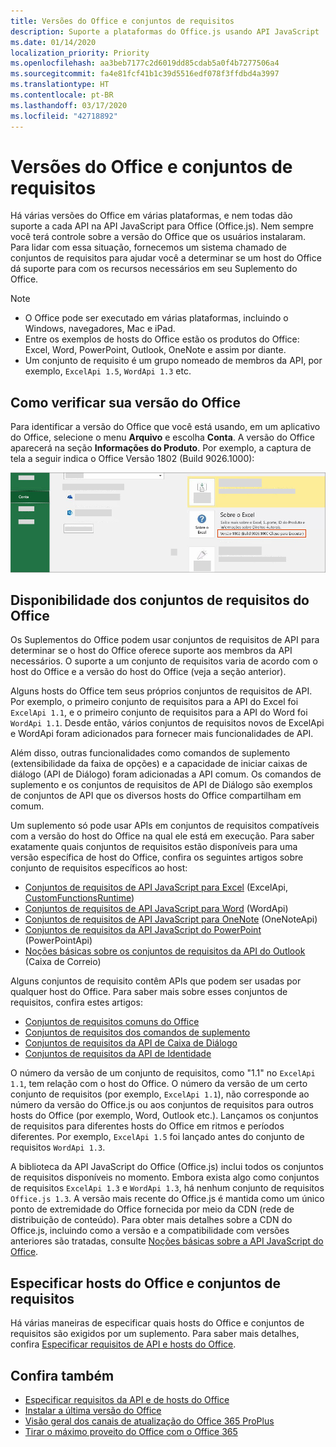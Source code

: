 ```yaml
---
title: Versões do Office e conjuntos de requisitos
description: Suporte a plataformas do Office.js usando API JavaScript
ms.date: 01/14/2020
localization_priority: Priority
ms.openlocfilehash: aa3beb7177c2d6019dd85cdab5a0f4b7277506a4
ms.sourcegitcommit: fa4e81fcf41b1c39d5516edf078f3ffdbd4a3997
ms.translationtype: HT
ms.contentlocale: pt-BR
ms.lasthandoff: 03/17/2020
ms.locfileid: "42718892"
---
```

# <a name="office-versions-and-requirement-sets"></a>Versões do Office e conjuntos de requisitos

Há várias versões do Office em várias plataformas, e nem todas dão suporte a cada API na API JavaScript para Office (Office.js). Nem sempre você terá controle sobre a versão do Office que os usuários instalaram.  Para lidar com essa situação, fornecemos um sistema chamado de conjuntos de requisitos para ajudar você a determinar se um host do Office dá suporte para com os recursos necessários em seu Suplemento do Office. 

> [!NOTE]
> - O Office pode ser executado em várias plataformas, incluindo o Windows, navegadores, Mac e iPad.
> - Entre os exemplos de hosts do Office estão os produtos do Office: Excel, Word, PowerPoint, Outlook, OneNote e assim por diante.  
> - Um conjunto de requisito é um grupo nomeado de membros da API, por exemplo, `ExcelApi 1.5`, `WordApi 1.3` etc.  

## <a name="how-to-check-your-office-version"></a>Como verificar sua versão do Office

Para identificar a versão do Office que você está usando, em um aplicativo do Office, selecione o menu **Arquivo** e escolha **Conta**. A versão do Office aparecerá na seção **Informações do Produto**. Por exemplo, a captura de tela a seguir indica o Office Versão 1802 (Build 9026.1000):

![Verificar sua versão do Office](../images/office-version.png)

## <a name="office-requirement-sets-availability"></a>Disponibilidade dos conjuntos de requisitos do Office

Os Suplementos do Office podem usar conjuntos de requisitos de API para determinar se o host do Office oferece suporte aos membros da API necessários. O suporte a um conjunto de requisitos varia de acordo com o host do Office e a versão do host do Office (veja a seção anterior).

Alguns hosts do Office tem seus próprios conjuntos de requisitos de API. Por exemplo, o primeiro conjunto de requisitos para a API do Excel foi `ExcelApi 1.1`, e o primeiro conjunto de requisitos para a API do Word foi `WordApi 1.1`. Desde então, vários conjuntos de requisitos novos de ExcelApi e WordApi foram adicionados para fornecer mais funcionalidades de API.

Além disso, outras funcionalidades como comandos de suplemento (extensibilidade da faixa de opções) e a capacidade de iniciar caixas de diálogo (API de Diálogo) foram adicionadas a API comum. Os comandos de suplemento e os conjuntos de requisitos de API de Diálogo são exemplos de conjuntos de API que os diversos hosts do Office compartilham em comum.

Um suplemento só pode usar APIs em conjuntos de requisitos compatíveis com a versão do host do Office na qual ele está em execução. Para saber exatamente quais conjuntos de requisitos estão disponíveis para uma versão específica de host do Office, confira os seguintes artigos sobre conjunto de requisitos específicos ao host:

- [Conjuntos de requisitos de API JavaScript para Excel](../reference/requirement-sets/excel-api-requirement-sets.md) (ExcelApi, [CustomFunctionsRuntime](../excel/custom-functions-architecture.md))
- [Conjuntos de requisitos de API JavaScript para Word](../reference/requirement-sets/word-api-requirement-sets.md) (WordApi)
- [Conjuntos de requisitos de API JavaScript para OneNote](../reference/requirement-sets/onenote-api-requirement-sets.md) (OneNoteApi)
- [Conjuntos de requisitos da API JavaScript do PowerPoint](../reference/requirement-sets/powerpoint-api-requirement-sets.md) (PowerPointApi)
- [Noções básicas sobre os conjuntos de requisitos da API do Outlook](../reference/requirement-sets/outlook-api-requirement-sets.md) (Caixa de Correio)

Alguns conjuntos de requisito contêm APIs que podem ser usadas por qualquer host do Office. Para saber mais sobre esses conjuntos de requisitos, confira estes artigos:

- [Conjuntos de requisitos comuns do Office](../reference/requirement-sets/office-add-in-requirement-sets.md)
- [Conjuntos de requisitos dos comandos de suplemento](../reference/requirement-sets/add-in-commands-requirement-sets.md)
- [Conjuntos de requisitos da API de Caixa de Diálogo](../reference/requirement-sets/dialog-api-requirement-sets.md)
- [Conjuntos de requisitos da API de Identidade](../reference/requirement-sets/identity-api-requirement-sets.md)

O número da versão de um conjunto de requisitos, como "1.1" no `ExcelApi 1.1`, tem relação com o host do Office. O número da versão de um certo conjunto de requisitos (por exemplo, `ExcelApi 1.1`), não corresponde ao número da versão do Office.js ou aos conjuntos de requisitos para outros hosts do Office (por exemplo, Word, Outlook etc.).  Lançamos os conjuntos de requisitos para diferentes hosts do Office em ritmos e períodos diferentes. Por exemplo, `ExcelApi 1.5` foi lançado antes do conjunto de requisitos `WordApi 1.3`.

A biblioteca da API JavaScript do Office (Office.js) inclui todos os conjuntos de requisitos disponíveis no momento. Embora exista algo como conjuntos de requisitos `ExcelApi 1.3` e `WordApi 1.3`, há nenhum conjunto de requisitos `Office.js 1.3`. A versão mais recente do Office.js é mantida como um único ponto de extremidade do Office fornecida por meio da CDN (rede de distribuição de conteúdo). Para obter mais detalhes sobre a CDN do Office.js, incluindo como a versão e a compatibilidade com versões anteriores são tratadas, consulte [Noções básicas sobre a API JavaScript do Office](../develop/understanding-the-javascript-api-for-office.md).

## <a name="specify-office-hosts-and-requirement-sets"></a>Especificar hosts do Office e conjuntos de requisitos

Há várias maneiras de especificar quais hosts do Office e conjuntos de requisitos são exigidos por um suplemento.  Para saber mais detalhes, confira [Especificar requisitos de API e hosts do Office](../develop/specify-office-hosts-and-api-requirements.md).

## <a name="see-also"></a>Confira também

- [Especificar requisitos da API e de hosts do Office](../develop/specify-office-hosts-and-api-requirements.md)
- [Instalar a última versão do Office](../develop/install-latest-office-version.md)
- [Visão geral dos canais de atualização do Office 365 ProPlus](/deployoffice/overview-of-update-channels-for-office-365-proplus)
- [Tirar o máximo proveito do Office com o Office 365](https://products.office.com/compare-all-microsoft-office-products?tab=2)
